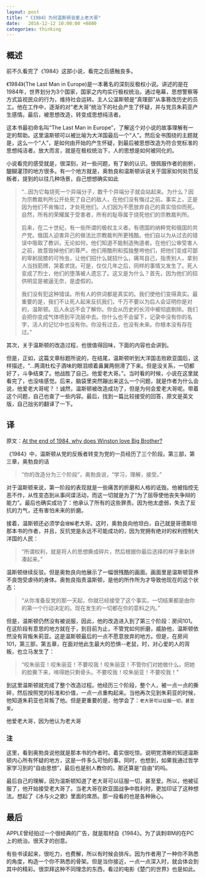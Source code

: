 ```yaml
---
layout: post
title: "《1984》为何温斯顿会爱上老大哥"
date:   2016-12-12 10:00:00 +0800
categories: thinking
---
```

## 概述
前不久看完了《1984》这部小说，看完之后感触良多。

《1984》(The Last Man in Europe)是一本著名的深刻反极权小说。讲述的是在1984年，世界划分为3个国家，国家之内均实行极权统治。通过电幕，思想警察等方式监视民众的行为，维持社会运转。主人公温斯顿是“真理部”从事篡改历史的员工。他在工作中，逐渐的对“老大哥”统治下的社会产生了怀疑，并与党员朱莉亚产生感情。最后，被思想改造，转变成思想纯洁者。

这本书最初命名叫“The Last Man in Europe”，了解这个对小说的故事理解有一定的帮助。这里温斯顿可以被比喻为大洋国最后一个“人”。然后全书围绕的主题就是，这么一个“人”，是如何由开始的产生怀疑，到最后被思想改造为符合党标准的思想纯洁者。放大而言，就是在极权统治下，人的思想是如何被同化的。

小说看完的感受就是，很深刻，对一些问题，有了新的认识。很佩服作者的剖析，醍醐灌顶的地方很多。有一个地方就是，奥勃良和温斯顿诉说关于国家如何处罚反叛者，提到的以往几种场景，自己想想确实如此

>“...因为它每烧死一个异端分子，数千个异端分子就会站起来。为什么？因为宗教裁判所公开处死了自己的敌人，在他们没有悔过之前。事实上，正是因为他们不肯悔过，才处死他们。人们因为不愿放弃自己的真实信仰而死。自然，所有的荣耀属于受害者，所有的耻辱属于烧死他们的宗教裁判所。
>
> 后来，在二十世纪，有一些所谓的极权主义者。有德国的纳粹党和俄国的共产党。俄国人迫害异己的做法比宗教裁判所更残酷。他们自以为从过去的错误中吸取了教训，无论如何，他们知道不能制造殉道者。在他们公审受害人之前，故意毁掉他们的尊严。他们用酷刑和孤独整垮他们，把他们变成可鄙的卑躬屈膝的可怜虫，让他们招什么就招什么，痛骂自己，指责别人，拿别人当挡箭牌，哭着求饶。可是，仅仅几年之后，同样的事情又发生了。死人变成了烈士，他们的堕落被人遗忘了。这又是为什么？首先，因为他们的招供明显是被逼无奈，是虚假的。
>
>我们没有犯这种错误。所有人的供词都是真实的。我们使他们变得真实。最重要的是，我们不让死人起来反抗我们，千万不要以为后人会证明你是对的，温斯顿。后人永远不会了解你。你会从历史的长河中被彻底剔除。我们会把你变成气体喷到平流层中去。你什么也不会留下，记录中没有你的名字，活人的记忆中也没有你。你没有过去，也没有未来。你根本没有存在过。”

其次，关于温斯顿的改造过程，也很值得回味，下面的内容也会讲到。

但是，正如，这篇文章标题所说的，在结尾，温斯顿听到大洋国击败欧亚国后，这样描述，“...两滴杜松子酒味的眼泪顺着鼻翼两侧滑了下来。但是没关系，一切都好了，斗争结束了。他战胜了自己。他爱老大哥。”。当时看的时候，小说在这里就看完了，也没啥感觉。后来，脑袋里突然蹦出来这么一个问题，就是作者为什么会说，他爱老大哥呢？！诚然，温斯顿被改造成功了，但是为何会爱老大哥呢。带着这个问题，自己也查了一些内容。最后，找到一篇比较接受的回答，原文是英文版，自己拙劣的翻译了一下。

## 译

原文：[At the end of 1984, why does Winston love Big Brother? ](https://www.enotes.com/homework-help/end-1984-why-winston-love-big-brother-539026)

《1984》中，温斯顿从党的反叛者转变为党的一员经历了三个阶段。第三部，第三章，奥勃良的话

> “你的改造分为三个阶段”，奥勃良说，“学习，理解，接受。”

对于温斯顿来说，第一阶段的表现就是一些痛苦的折磨和人格的诋毁。他被指控无恶不作，从性变态到从事间谍活动，而这一切就是为了“为了屈辱使他丧失争辩的能力”。最后也确实成功了：他承认了所有的这些罪责。因为他太虚弱，失去了反抗的力气，还有害怕未来的折磨。

接着，温斯顿还必须学会`理解`老大哥。这时，奥勃良向他坦白，自己就是哥德斯坦那本书的作者，并且，反抗党是永远不可能成功的，因为党拥有绝对的权利控制大洋国的人民：

>“所谓权利，就是将人的思想撕成碎片，然后根据你最后选择的样子重新拼凑起来。”

温斯顿继续反驳。但是奥勃良向他展示了一幅很残酷的画面。画面里是温斯顿营养不良饱受虐待的身体。奥勃良指责温斯顿，是他的所作所为才导致他现在的这个状态：

>“从你准备反党的那一天起，你就已经接受了这个事实。一切结果都是由你的第一个行动决定的。现在发生的一切都在你的意料之内。”

但是，温斯顿仍然没有被说服，因此，他的改造进入到了第三个阶段：房间101。在这阶段有意思的地方就在于，到目前为止，不管党如何折磨，威胁他，温斯顿依然没有背叛朱莉亚。这是温斯顿最后的一点不愿意放弃的地方。但是，在房间101，第三部，第五章，在面对他此生最大的恐惧--老鼠，时，对心爱的人的背叛，也立马发生了：

>“咬朱丽亚！咬朱丽亚！不要咬我！咬朱丽亚！不管你们对她做什么。把她的脸撕下来，啃得她只剩骨头。不要咬我！咬朱丽亚！不要咬我！”

到这里温斯顿就完成了整个改造过程。他经历三个阶段，整个人，被一点一点的撕碎，然后按照党的标准和价值，一点一点重构起来。当他再次见到朱莉亚的时候，他知道朱莉亚也背叛了他。但是更重要的是，他学会了：`老大哥可以征服一切，甚至爱`。

他爱老大哥，因为他认为老大哥

### 注

这里，看到奥勃良说他就是那本书的作者时。着实很吃惊。说明党清晰的知道温斯顿内心所有怀疑的地方，这是一件多么可怕的事。同时，也想到，如果我通过哲学家学习到的“自由思想”，最后也是别人教你的。那还算是“自由”的吗。

最后自己的理解，因为温斯顿知道了老大哥可以征服一切，甚至爱。所以，他被征服了，他开始接受老大哥了。当老大哥在欧亚国战争中胜利时，更加印证了这种想法。想起了《冰与火之歌》里面的席昂。那一段看的也是各种揪心。

## 最后

APPLE曾经拍过一个很经典的广告，就是取材自《1984》。为了讽刺IBM的在PC上的统治。很天才的创意。

有些书读起来，很吃力，也费解，所以有时候会排斥。因为作者用了一种你不熟悉的角度，构造一个你不熟悉的骨架。但是当你接近，一点一点深入时，就会体会到其中的精彩。很崇拜这种不同理念的东西，看过的电影《楚门的世界》也是如此。
